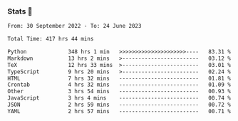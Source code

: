 ### Stats 👋
<!--START_SECTION:waka-->

```txt
From: 30 September 2022 - To: 24 June 2023

Total Time: 417 hrs 44 mins

Python             348 hrs 1 min   >>>>>>>>>>>>>>>>>>>>>----   83.31 %
Markdown           13 hrs 2 mins   >------------------------   03.12 %
TeX                12 hrs 33 mins  >------------------------   03.01 %
TypeScript         9 hrs 20 mins   >------------------------   02.24 %
HTML               7 hrs 32 mins   -------------------------   01.81 %
Crontab            4 hrs 32 mins   -------------------------   01.09 %
Other              3 hrs 54 mins   -------------------------   00.93 %
JavaScript         3 hrs 4 mins    -------------------------   00.74 %
JSON               2 hrs 59 mins   -------------------------   00.72 %
YAML               2 hrs 57 mins   -------------------------   00.71 %
```

<!--END_SECTION:waka-->

<!--
**buhaytza2005/buhaytza2005** is a ✨ _special_ ✨ repository because its `README.md` (this file) appears on your GitHub profile.

Here are some ideas to get you started:

- 🔭 I’m currently working on ...
- 🌱 I’m currently learning ...
- 👯 I’m looking to collaborate on ...
- 🤔 I’m looking for help with ...
- 💬 Ask me about ...
- 📫 How to reach me: ...
- 😄 Pronouns: ...
- ⚡ Fun fact: ...
-->


